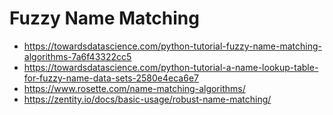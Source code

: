 # Fuzzy Name Matching

- https://towardsdatascience.com/python-tutorial-fuzzy-name-matching-algorithms-7a6f43322cc5
- https://towardsdatascience.com/python-tutorial-a-name-lookup-table-for-fuzzy-name-data-sets-2580e4eca6e7
- https://www.rosette.com/name-matching-algorithms/
- https://zentity.io/docs/basic-usage/robust-name-matching/